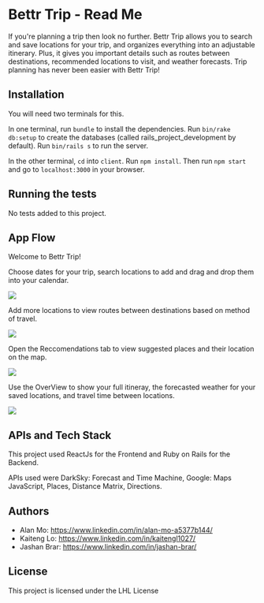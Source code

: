 # Bettr Trip - Read Me

If you're planning a trip then look no further. Bettr Trip allows you to search and save locations for your trip, and organizes everything into an adjustable itinerary. Plus, it gives you important details such as routes between destinations, recommended locations to visit, and weather forecasts. Trip planning has never been easier with Bettr Trip!

## Installation
You will need two terminals for this.

In one terminal, run `bundle` to install the dependencies. Run `bin/rake db:setup` to create the databases (called rails_project_development by default). Run `bin/rails s` to run the server.

In the other terminal, `cd` into `client`. Run `npm install`. Then run `npm start` and go to `localhost:3000` in your browser.

## Running the tests

No tests added to this project.

## App Flow

Welcome to Bettr Trip! 

Choose dates for your trip, search locations to add and drag and drop them into your calendar.

![](Gif1.gif)

Add more locations to view routes between destinations based on method of travel.

![](Gif2.gif)

Open the Reccomendations tab to view suggested places and their location on the map.

![](Gif3.gif)

Use the OverView to show your full itineray, the forecasted weather for your saved locations, and travel time between locations.

![](Gif4.gif)

## APIs and Tech Stack
This project used ReactJs for the Frontend and Ruby on Rails for the Backend.

APIs used were DarkSky: Forecast and Time Machine, Google: Maps JavaScript, Places, Distance Matrix, Directions.

## Authors

* Alan Mo: https://www.linkedin.com/in/alan-mo-a5377b144/
* Kaiteng Lo: https://www.linkedin.com/in/kaitengl1027/
* Jashan Brar: https://www.linkedin.com/in/jashan-brar/

## License

This project is licensed under the LHL License
